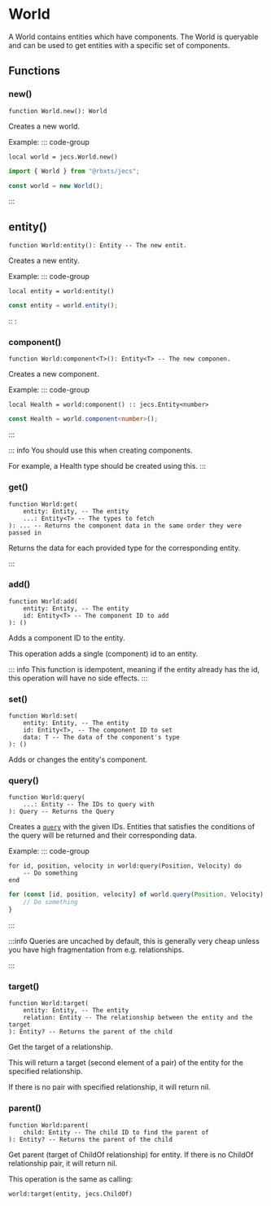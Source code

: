 # World

A World contains entities which have components. The World is queryable and can be used to get entities with a specific set of components.

## Functions

### new()
```luau
function World.new(): World
```
Creates a new world.

Example:
::: code-group

```luau [luau]
local world = jecs.World.new()
```

```ts [typescript]
import { World } from "@rbxts/jecs";

const world = new World();
```

:::

## entity()
```luau
function World:entity(): Entity -- The new entit.
```
Creates a new entity.

Example:
::: code-group

```luau [luau]
local entity = world:entity()
```

```ts [typescript]
const entity = world.entity();
```

::
:

### component()
```luau
function World:component<T>(): Entity<T> -- The new componen.
```
Creates a new component.

Example:
::: code-group

```luau [luau]
local Health = world:component() :: jecs.Entity<number>
```

```ts [typescript]
const Health = world.component<number>();
```
:::

::: info
You should use this when creating components.

For example, a Health type should be created using this.
:::

### get()
```luau
function World:get(
    entity: Entity, -- The entity
    ...: Entity<T> -- The types to fetch
): ... -- Returns the component data in the same order they were passed in
```
Returns the data for each provided type for the corresponding entity.

:::

### add()
```luau
function World:add(
    entity: Entity, -- The entity
    id: Entity<T> -- The component ID to add
): ()
```
Adds a component ID to the entity.

This operation adds a single (component) id to an entity.

::: info
This function is idempotent, meaning if the entity already has the id, this operation will have no side effects.
:::


### set()
```luau
function World:set(
    entity: Entity, -- The entity
    id: Entity<T>, -- The component ID to set
    data: T -- The data of the component's type
): ()
```
Adds or changes the entity's component.

### query()
```luau
function World:query(
    ...: Entity -- The IDs to query with
): Query -- Returns the Query
```
Creates a [`query`](query) with the given IDs. Entities that satisfies the conditions of the query will be returned and their corresponding data.

Example:
::: code-group

```luau [luau]
for id, position, velocity in world:query(Position, Velocity) do
	-- Do something
end
```

```ts [typescript]
for (const [id, position, velocity] of world.query(Position, Velocity) {
    // Do something
}
```

:::

:::info
Queries are uncached by default, this is generally very cheap unless you have high fragmentation from e.g. relationships.

:::
### target()
```luau
function World:target(
    entity: Entity, -- The entity
    relation: Entity -- The relationship between the entity and the target
): Entity? -- Returns the parent of the child
```

Get the target of a relationship.

This will return a target (second element of a pair) of the entity for the specified relationship.

If there is no pair with specified relationship, it will return nil.

### parent()
```luau
function World:parent(
    child: Entity -- The child ID to find the parent of
): Entity? -- Returns the parent of the child
```

Get parent (target of ChildOf relationship) for entity. If there is no ChildOf relationship pair, it will return nil.

This operation is the same as calling:

```luau
world:target(entity, jecs.ChildOf)
```
